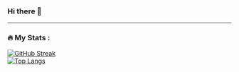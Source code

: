 ### Hi there 👋

<!--
**PerfectionistAF/PerfectionistAF** is a ✨ _special_ ✨ repository because its `README.md` (this file) appears on your GitHub profile.

Here are some ideas to get you started:

- 🔭 I’m currently working on ...
- 🌱 I’m currently learning ...
- 👯 I’m looking to collaborate on ...
- 🤔 I’m looking for help with ...
- 💬 Ask me about ...
- 📫 How to reach me: ...
- 😄 Pronouns: ...
- ⚡ Fun fact: ...
-->

---

### :fire: My Stats :
[![GitHub Streak](http://github-readme-streak-stats.herokuapp.com?user=PerfectionistAF&theme=dark&background=000000)](https://git.io/streak-stats)<br />
[![Top Langs](https://github-readme-stats.vercel.app/api/top-langs/?username=PerfectionistAF&layout=compact&theme=vision-friendly-dark)](https://github.com/anuraghazra/github-readme-stats)

